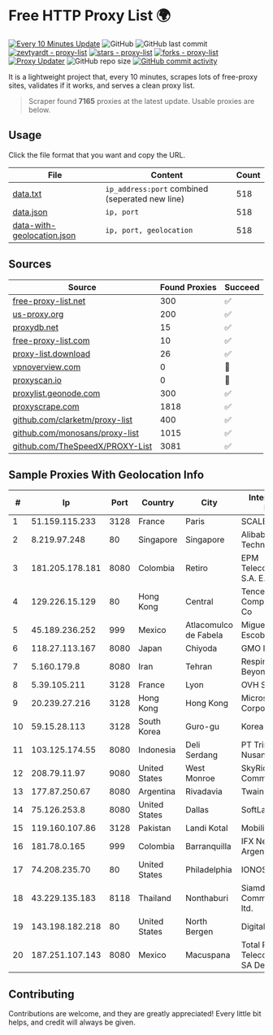 
# Free HTTP Proxy List 🌍

[![Every 10 Minutes Update](https://github.com/mertguvencli/http-proxy-list/actions/workflows/main.yml/badge.svg?branch=main)](https://github.com/mertguvencli/http-proxy-list/actions/workflows/main.yml)
![GitHub](https://img.shields.io/github/license/mertguvencli/http-proxy-list)
![GitHub last commit](https://img.shields.io/github/last-commit/mertguvencli/http-proxy-list)
[![zevtyardt - proxy-list](https://img.shields.io/static/v1?label=zevtyardt&message=proxy-list&color=blue&logo=github)](https://github.com/zevtyardt/proxy-list "Go to GitHub repo")
[![stars - proxy-list](https://img.shields.io/github/stars/zevtyardt/proxy-list?style=social)](https://github.com/zevtyardt/proxy-list)
[![forks - proxy-list](https://img.shields.io/github/forks/zevtyardt/proxy-list?style=social)](https://github.com/zevtyardt/proxy-list)
[![Proxy Updater](https://github.com/zevtyardt/proxy-list/workflows/Proxy%20Updater/badge.svg)](https://github.com/zevtyardt/proxy-list/actions?query=workflow:"Proxy+Updater")
![GitHub repo size](https://img.shields.io/github/repo-size/zevtyardt/proxy-list)
[![GitHub commit activity](https://img.shields.io/github/commit-activity/m/zevtyardt/proxy-list?logo=commits)](https://github.com/zevtyardt/proxy-list/commits/main)

It is a lightweight project that, every 10 minutes, scrapes lots of free-proxy sites, validates if it works, and serves a clean proxy list.

> Scraper found **7165** proxies at the latest update. Usable proxies are below.

## Usage

Click the file format that you want and copy the URL.

|File|Content|Count|
|----|-------|-----|
|[data.txt](https://raw.githubusercontent.com/mertguvencli/http-proxy-list/main/proxy-list/data.txt)|`ip_address:port` combined (seperated new line)|518|
|[data.json](https://raw.githubusercontent.com/mertguvencli/http-proxy-list/main/proxy-list/data.json)|`ip, port`|518|
|[data-with-geolocation.json](https://raw.githubusercontent.com/mertguvencli/http-proxy-list/main/proxy-list/data-with-geolocation.json)|`ip, port, geolocation`|518|

## Sources

|Source|Found Proxies|Succeed|
|------|-------------|-------|
|[free-proxy-list.net](https://free-proxy-list.net)|300|✅|
|[us-proxy.org](https://www.us-proxy.org)|200|✅|
|[proxydb.net](http://proxydb.net)|15|✅|
|[free-proxy-list.com](https://free-proxy-list.com/?page=&port=&type%5B%5D=http&type%5B%5D=https&up_time=0&search=Search)|10|✅|
|[proxy-list.download](https://www.proxy-list.download/HTTP)|26|✅|
|[vpnoverview.com](https://vpnoverview.com/privacy/anonymous-browsing/free-proxy-servers)|0|🚫|
|[proxyscan.io](https://www.proxyscan.io)|0|🚫|
|[proxylist.geonode.com](https://proxylist.geonode.com/api/proxy-list?limit=300&page=1&sort_by=lastChecked&sort_type=desc&protocols=http,https)|300|✅|
|[proxyscrape.com](https://api.proxyscrape.com/v2/?request=displayproxies&protocol=http&timeout=10000&country=all&ssl=all&anonymity=all)|1818|✅|
|[github.com/clarketm/proxy-list](https://raw.githubusercontent.com/clarketm/proxy-list/master/proxy-list-raw.txt)|400|✅|
|[github.com/monosans/proxy-list](https://raw.githubusercontent.com/monosans/proxy-list/main/proxies/http.txt)|1015|✅|
|[github.com/TheSpeedX/PROXY-List](https://raw.githubusercontent.com/TheSpeedX/PROXY-List/master/http.txt)|3081|✅|


## Sample Proxies With Geolocation Info

|#|Ip|Port|Country|City|Internet Service Provider|
|-|--|----|-------|----|-------------------------|
|1|51.159.115.233|3128|France|Paris|SCALEWAY|
|2|8.219.97.248|80|Singapore|Singapore|Alibaba (US) Technology Co., Ltd.|
|3|181.205.178.181|8080|Colombia|Retiro|EPM Telecomunicaciones S.A. E.S.P.|
|4|129.226.15.129|80|Hong Kong|Central|Tencent Cloud Computing (Beijing) Co|
|5|45.189.236.252|999|Mexico|Atlacomulco de Fabela|Miguel Amado Escobar|
|6|118.27.113.167|8080|Japan|Chiyoda|GMO Internet, Inc.|
|7|5.160.179.8|8080|Iran|Tehran|Respina Networks & Beyond PJSC|
|8|5.39.105.211|3128|France|Lyon|OVH SAS|
|9|20.239.27.216|3128|Hong Kong|Hong Kong|Microsoft Corporation|
|10|59.15.28.113|3128|South Korea|Guro-gu|Korea Telecom|
|11|103.125.174.55|8080|Indonesia|Deli Serdang|PT Trinity Teknologi Nusantara|
|12|208.79.11.97|9080|United States|West Monroe|SkyRider Communications|
|13|177.87.250.67|8080|Argentina|Rivadavia|Twainsat SRL|
|14|75.126.253.8|8080|United States|Dallas|SoftLayer|
|15|119.160.107.86|3128|Pakistan|Landi Kotal|Mobilink GSM|
|16|181.78.0.165|999|Colombia|Barranquilla|IFX Networks Argentina S.R.L|
|17|74.208.235.70|80|United States|Philadelphia|IONOS SE|
|18|43.229.135.183|8118|Thailand|Nonthaburi|Siamdata Communication Co., ltd.|
|19|143.198.182.218|80|United States|North Bergen|DigitalOcean, LLC|
|20|187.251.107.143|8080|Mexico|Macuspana|Total Play Telecomunicaciones SA De CV|



## Contributing

Contributions are welcome, and they are greatly appreciated! Every
little bit helps, and credit will always be given.

